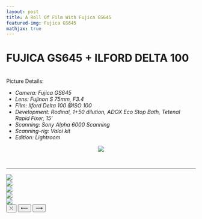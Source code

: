 ```yaml
---
layout: post
title: A Roll Of Film With Fujica GS645
featured-img: Fujica GS645
mathjax: true
---
```


# FUJICA GS645 + ILFORD DELTA 100
<br>
Picture Details:

* _Camera: Fujica GS645_
* _Lens: Fujinon S 75mm, F3.4_
* _Film: Ilford Delta 100 @ISO 100_
* _Development: Rodinal, 1+50 dilution, ADOX Eco Stop Bath, Tetenal Rapid Fixer, 15'_
* _Scanning: Sony Alpha 6000 Scanning_
* _Scanning-rig: Valoi kit_
* _Edition: Lightroom_

<figure>
    <div align = "center"><img src="/assets/img/Article_image/Fujica_Delta_Vacation/Fujica_Aug_22-3.jpg">
    </div>
</figure>  
<br>

<hr/>

  <div class="gallery-wrapper"> 
    <div class="container">
      <section class="gallery">
        <div class="gallery-item lg">
          <img src="/assets/img/Article_image/Fujica_Delta_Vacation/Fujica_Aug_22-3.jpg"/>
        </div>
        <div class="gallery-item">
          <img src="/assets/img/Article_image/Fujica_Delta_Vacation/Fujica_Aug_22-5.jpg" class="img-responsive"/>
        </div>
        <div class="gallery-item">
          <img src="/assets/img/Article_image/Fujica_Delta_Vacation/Fujica_Aug_22.jpg" class="img-responsive"/>
        </div>
        <div class="gallery-item">
          <img src="/assets/img/Article_image/Fujica_Delta_Vacation/Fujica_Aug_22-2.jpg" class="img-responsive"/>
        </div>
        <div class="gallery-item"> 
          <img src="/assets/img/Article_image/Fujica_Delta_Vacation/Fujica_Aug_22-4.jpg" class="img-responsive"/>
        </div>
      </section>
      <div class="modal">
        <div class="modal-content"></div>
        <button class="modal-btn close">&#10540;</button>
        <button class="modal-btn left">&#10229;</button>
        <button class="modal-btn right"> &#10230;</button>
      </div>
    </div>
  </div>

